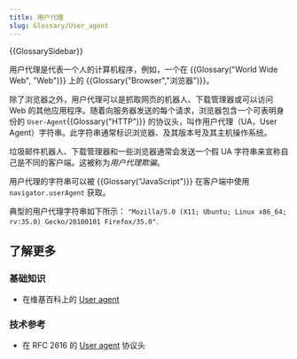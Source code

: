 ```yaml
---
title: 用户代理
slug: Glossary/User_agent
---
```


{{GlossarySidebar}}

用户代理是代表一个人的计算机程序，例如，一个在 {{Glossary("World Wide Web", "Web")}} 上的 {{Glossary("Browser","浏览器")}}。

除了浏览器之外，用户代理可以是抓取网页的机器人、下载管理器或可以访问 Web 的其他应用程序。随着向服务器发送的每个请求，浏览器包含一个可表明身份的 `User-Agent`{{Glossary("HTTP")}} 的协议头，叫作用户代理（UA，User Agent）字符串。此字符串通常标识浏览器、及其版本号及其主机操作系统。

垃圾邮件机器人、下载管理器和一些浏览器通常会发送一个假 UA 字符串来宣称自己是不同的客户端。这被称为*用户代理欺骗*。

用户代理的字符串可以被 {{Glossary("JavaScript")}} 在客户端中使用 `navigator.userAgent` 获取。

典型的用户代理字符串如下所示： `"Mozilla/5.0 (X11; Ubuntu; Linux x86_64; rv:35.0) Gecko/20100101 Firefox/35.0"`.

## 了解更多

### 基础知识

- 在维基百科上的 [User agent](https://en.wikipedia.org/wiki/User_agent)

### 技术参考

- 在 RFC 2616 的 [User agent](https://tools.ietf.org/html/rfc2616#section-14.43) 协议头
